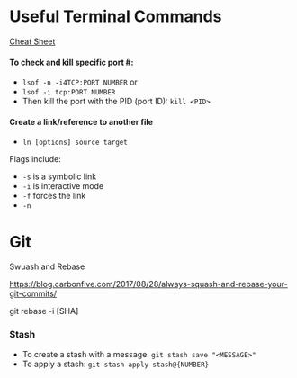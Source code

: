 # Useful Terminal Commands
[Cheat Sheet](https://learntocodewith.me/command-line/unix-command-cheat-sheet/)


#### To check and kill specific port #: 
* `lsof -n -i4TCP:PORT NUMBER`  or
* `lsof -i tcp:PORT NUMBER`
* Then kill the port with the PID (port ID):  `kill <PID>`

#### Create a link/reference to another file
* `ln [options] source target`

Flags include: 
* `-s` is a symbolic link
* `-i` is interactive mode
* `-f` forces the link
* `-n` 

# Git 
Swuash and Rebase

https://blog.carbonfive.com/2017/08/28/always-squash-and-rebase-your-git-commits/


git rebase -i [SHA]

### Stash
* To create a stash with a message: 
`git stash save "<MESSAGE>"`
* To apply a stash:
`git stash apply stash@{NUMBER}`